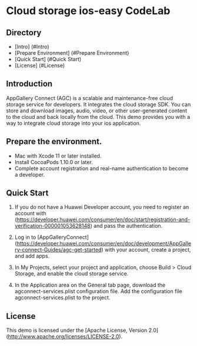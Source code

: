 # Cloud storage ios-easy CodeLab


## Directory

- [Intro] (#Intro)
- [Prepare Environment] (#Prepare Environment)
- [Quick Start] (#Quick Start)
- [License] (#License)

## Introduction
AppGallery Connect (AGC) is a scalable and maintenance-free cloud storage service for developers. It integrates the cloud storage SDK. You can store and download images, audio, video, or other user-generated content to the cloud and back locally from the cloud. This demo provides you with a way to integrate cloud storage into your ios application.

## Prepare the environment.

* Mac with Xcode 11 or later installed.
* Install CocoaPods 1.10.0 or later.
* Complete account registration and real-name authentication to become a developer.

## Quick Start

1. If you do not have a Huawei Developer account, you need to register an account with (https://developer.huawei.com/consumer/en/doc/start/registration-and-verification-000001053628148) and pass the authentication.

2. Log in to [AppGalleryConnect] (https://developer.huawei.com/consumer/en/doc/development/AppGallery-connect-Guides/agc-get-started) with your account, create a project, and add apps.

3. In My Projects, select your project and application, choose Build > Cloud Storage, and enable the cloud storage service.

4. In the Application area on the General tab page, download the agconnect-services.plist configuration file. Add the configuration file agconnect-services.plist to the project.



## License

This demo is licensed under the [Apache License, Version 2.0] (http://www.apache.org/licenses/LICENSE-2.0).